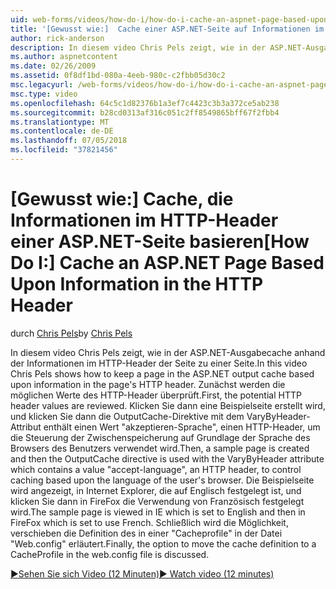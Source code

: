```yaml
---
uid: web-forms/videos/how-do-i/how-do-i-cache-an-aspnet-page-based-upon-information-in-the-http-header
title: '[Gewusst wie:]  Cache einer ASP.NET-Seite auf Informationen im HTTP-Header basierend | Microsoft-Dokumentation'
author: rick-anderson
description: In diesem video Chris Pels zeigt, wie in der ASP.NET-Ausgabecache anhand der Informationen im HTTP-Header der Seite zu einer Seite. Erste, die mögliche HTTP-pfzeile...
ms.author: aspnetcontent
ms.date: 02/26/2009
ms.assetid: 0f8df1bd-080a-4eeb-980c-c2fbb05d30c2
msc.legacyurl: /web-forms/videos/how-do-i/how-do-i-cache-an-aspnet-page-based-upon-information-in-the-http-header
msc.type: video
ms.openlocfilehash: 64c5c1d82376b1a3ef7c4423c3b3a372ce5ab238
ms.sourcegitcommit: b28cd0313af316c051c2ff8549865bff67f2fbb4
ms.translationtype: MT
ms.contentlocale: de-DE
ms.lasthandoff: 07/05/2018
ms.locfileid: "37821456"
---
```

<a name="how-do-i--cache-an-aspnet-page-based-upon-information-in-the-http-header"></a><span data-ttu-id="3f314-104">[Gewusst wie:]  Cache, die Informationen im HTTP-Header einer ASP.NET-Seite basieren</span><span class="sxs-lookup"><span data-stu-id="3f314-104">[How Do I:]  Cache an ASP.NET Page Based Upon Information in the HTTP Header</span></span>
====================
<span data-ttu-id="3f314-105">durch [Chris Pels](https://twitter.com/chrispels)</span><span class="sxs-lookup"><span data-stu-id="3f314-105">by [Chris Pels](https://twitter.com/chrispels)</span></span>

<span data-ttu-id="3f314-106">In diesem video Chris Pels zeigt, wie in der ASP.NET-Ausgabecache anhand der Informationen im HTTP-Header der Seite zu einer Seite.</span><span class="sxs-lookup"><span data-stu-id="3f314-106">In this video Chris Pels shows how to keep a page in the ASP.NET output cache based upon information in the page's HTTP header.</span></span> <span data-ttu-id="3f314-107">Zunächst werden die möglichen Werte des HTTP-Header überprüft.</span><span class="sxs-lookup"><span data-stu-id="3f314-107">First, the potential HTTP header values are reviewed.</span></span> <span data-ttu-id="3f314-108">Klicken Sie dann eine Beispielseite erstellt wird, und klicken Sie dann die OutputCache-Direktive mit dem VaryByHeader-Attribut enthält einen Wert "akzeptieren-Sprache", einen HTTP-Header, um die Steuerung der Zwischenspeicherung auf Grundlage der Sprache des Browsers des Benutzers verwendet wird.</span><span class="sxs-lookup"><span data-stu-id="3f314-108">Then, a sample page is created and then the OutputCache directive is used with the VaryByHeader attribute which contains a value "accept-language", an HTTP header, to control caching based upon the language of the user's browser.</span></span> <span data-ttu-id="3f314-109">Die Beispielseite wird angezeigt, in Internet Explorer, die auf Englisch festgelegt ist, und klicken Sie dann in FireFox die Verwendung von Französisch festgelegt wird.</span><span class="sxs-lookup"><span data-stu-id="3f314-109">The sample page is viewed in IE which is set to English and then in FireFox which is set to use French.</span></span> <span data-ttu-id="3f314-110">Schließlich wird die Möglichkeit, verschieben die Definition des in einer "Cacheprofile" in der Datei "Web.config" erläutert.</span><span class="sxs-lookup"><span data-stu-id="3f314-110">Finally, the option to move the cache definition to a CacheProfile in the web.config file is discussed.</span></span>

[<span data-ttu-id="3f314-111">&#9654;Sehen Sie sich Video (12 Minuten)</span><span class="sxs-lookup"><span data-stu-id="3f314-111">&#9654; Watch video (12 minutes)</span></span>](https://channel9.msdn.com/Blogs/ASP-NET-Site-Videos/how-do-i-cache-an-aspnet-page-based-upon-information-in-the-http-header)
